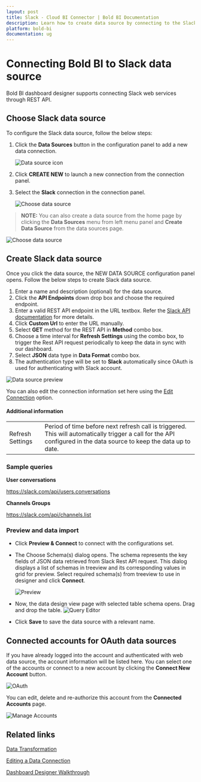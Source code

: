 ```yaml
---
layout: post
title: Slack - Cloud BI Connector | Bold BI Documentation
description: Learn how to create data source by connecting to the Slack data source with Bold BI Dashboard Designer
platform: bold-bi
documentation: ug
---
```


# Connecting Bold BI to Slack data source
Bold BI dashboard designer supports connecting Slack web services through REST API. 

## Choose Slack data source

To configure the Slack data source, follow the below steps:
1. Click the **Data Sources** button in the configuration panel to add a new data connection.

   ![Data source icon](/static/assets/cloud/working-with-datasource/data-connectors/images/common/DataSourcesIcon.png)

2. Click **CREATE NEW** to launch a new connection from the connection panel.
3. Select the **Slack** connection in the connection panel.

   ![Choose data source](/static/assets/cloud/working-with-datasource/data-connectors/images/Slack/ChooseDS.png)

> **NOTE:** You can also create a data source from the home page by clicking the **Data Sources** menu from left menu panel and **Create Data Source** from the data sources page.

   ![Choose data source](/static/assets/cloud/working-with-datasource/data-connectors/images/Slack/ChooseDS_Server.png)


## Create Slack data source
Once you click the data source, the NEW DATA SOURCE configuration panel opens. Follow the below steps to create Slack data source.
1. Enter a name and description (optional) for the data source.
2. Click the **API Endpoints** down drop box and choose the required endpoint.
3. Enter a valid REST API endpoint in the URL textbox. Refer the [Slack API documentation](https://api.slack.com/methods) for more details.
4. Click **Custom Url** to enter the URL manually.
5. Select **GET** method for the REST API in **Method** combo box.
6. Choose a time interval for **Refresh Settings** using the combo box, to trigger the Rest API request periodically to keep the data in sync with our dashboard.  
7. Select **JSON** data type in **Data Format** combo box.
8. The authentication type will be set to **Slack** automatically since OAuth is used for authenticating with Slack account.

![Data source preview](/static/assets/cloud/working-with-datasource/data-connectors/images/Slack/DataSourcesView.png)

You can also edit the connection information set here using the [Edit Connection](/cloud-bi/working-with-data-source/editing-a-data-connection/) option.


#### Additional information
<table width="600">
<tr>
<td>
Refresh Settings
</td>
<td>
Period of time before next refresh call is triggered. This will automatically trigger a call for the API configured in the data source to keep the data up to date.
</td>
</tr>
</table>


### Sample queries
**User conversations**

https://slack.com/api/users.conversations

**Channels Groups**

https://slack.com/api/channels.list


### Preview and data import
* Click **Preview & Connect** to connect with the configurations set.
* The Choose Schema(s) dialog opens. The schema represents the key fields of JSON data retrieved from Slack Rest API request. This dialog displays a list of schemas in treeview and its corresponding values in grid for preview. Select required schema(s) from treeview to use in designer and click **Connect**.

   ![Preview](/static/assets/cloud/working-with-datasource/data-connectors/images/common/Preview.png)

* Now, the data design view page with selected table schema opens. Drag and drop the table.
   ![Query Editor](/static/assets/cloud/working-with-datasource/data-connectors/images/common/QueryEditor.png)

* Click **Save** to save the data source with a relevant name.

## Connected accounts for OAuth data sources
If you have already logged into the account and authenticated with web data source, the account information will be listed here. You can select one of the accounts or connect to a new account by clicking the **Connect New Account** button.

   ![OAuth](/static/assets/cloud/working-with-datasource/data-connectors/images/Slack/OAuthDS.png)

You can edit, delete and re-authorize this account from the **Connected Accounts** page.

   ![Manage Accounts](/static/assets/cloud/working-with-datasource/data-connectors/images/Slack/ManageDS.png)

## Related links
[Data Transformation](/cloud-bi/working-with-data-source/transforming-data/joining-table/)

[Editing a Data Connection](/cloud-bi/working-with-data-source/editing-a-data-connection/)   

[Dashboard Designer Walkthrough](/cloud-bi/getting-started/bold-bi-walk-through/)